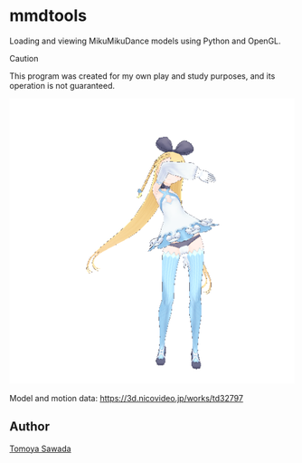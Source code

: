 
# mmdtools

Loading and viewing MikuMikuDance models using Python and OpenGL.

> [!CAUTION]
> This program was created for my own play and study purposes, and its operation is not guaranteed.

<div align="center">
	<img alt="alt" src="./mmdviewer.gif">
</div>

Model and motion data: https://3d.nicovideo.jp/works/td32797

## Author

[Tomoya Sawada](https://github.com/STomoya)
